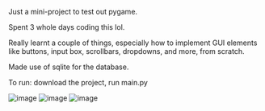 Just a mini-project to test out pygame.

Spent 3 whole days coding this lol. 

Really learnt a couple of things, especially how to implement GUI elements like buttons, input box, scrollbars, dropdowns, and more, from scratch.

Made use of sqlite for the database.

To run: download the project, run main.py

![image](https://github.com/user-attachments/assets/b63a698e-113b-40b2-9d8e-a40d7d824a6a)
![image](https://github.com/user-attachments/assets/297875bf-d762-4830-8ad9-1943f81951f8)
![image](https://github.com/user-attachments/assets/50f6bfb6-1986-475e-88f6-e73274006c3b)
